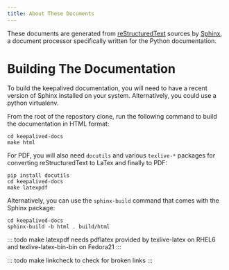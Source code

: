 ```yaml
---
title: About These Documents
---
```


These documents are generated from [reStructuredText](http://docutils.sourceforge.net/rst.html) sources by [Sphinx](http://sphinx-doc.org/), a document processor specifically written for the Python documentation.

# Building The Documentation

To build the keepalived documentation, you will need to have a recent version of Sphinx installed on your system. Alternatively, you could use a python virtualenv.

From the root of the repository clone, run the following command to build the documentation in HTML format:

```
cd keepalived-docs
make html
```

For PDF, you will also need `docutils` and various `texlive-*` packages for converting reStructuredText to LaTex and finally to PDF:

```
pip install docutils
cd keepalived-docs
make latexpdf
```

Alternatively, you can use the `sphinx-build` command that comes with the Sphinx package:

```
cd keepalived-docs
sphinx-build -b html . build/html
```

::: todo
make latexpdf needs pdflatex provided by texlive-latex on RHEL6 and texlive-latex-bin-bin on Fedora21
:::

::: todo
make linkcheck to check for broken links
:::
